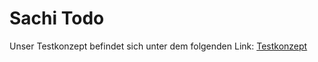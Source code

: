 # Sachi Todo

Unser Testkonzept befindet sich unter dem folgenden Link: [Testkonzept](https://github.com/chris911e/sachi-todo/blob/main/Testkonzept.md)
